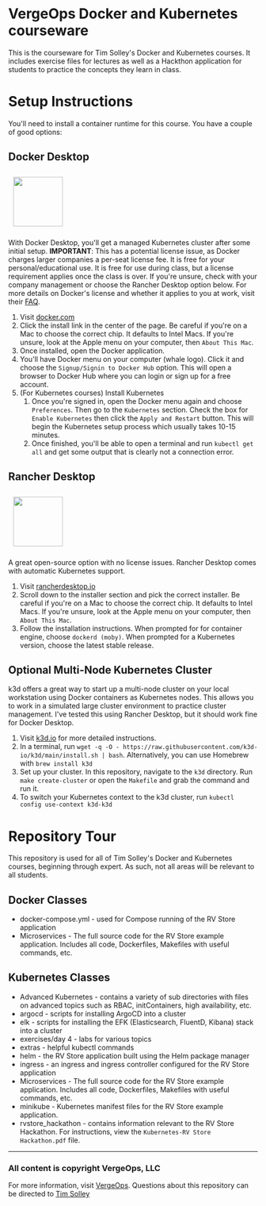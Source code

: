 # VergeOps Docker and Kubernetes courseware

This is the courseware for Tim Solley's Docker and Kubernetes courses. It includes exercise files for lectures as well as a Hackthon application for students to practice the concepts they learn in class.

# Setup Instructions
You'll need to install a container runtime for this course. You have a couple of good options:
## Docker Desktop
<img src="https://www.docker.com/wp-content/uploads/2022/03/horizontal-logo-monochromatic-white.png" style="padding:10px;" width="100"/>

With Docker Desktop, you'll get a managed Kubernetes cluster after some initial setup.
**IMPORTANT**: This has a potential license issue, as Docker charges larger companies a per-seat license fee. It is free for your personal/educational use. It is free for use during class, but a license requirement applies once the class is over. If you're unsure, check with your company management or choose the Rancher Desktop option below. For more details on Docker's license and whether it applies to you at work, visit their [FAQ](https://www.docker.com/pricing/faq/#subscriptionandlicensing).
1. Visit [docker.com](https://www.docker.com)
1. Click the install link in the center of the page. Be careful if you're on a Mac to choose the correct chip. It defaults to Intel Macs. If you're unsure, look at the Apple menu on your computer, then `About This Mac`.
1. Once installed, open the Docker application.
1. You'll have Docker menu on your computer (whale logo). Click it and choose the `Signup/Signin to Docker Hub` option. This will open a browser to Docker Hub where you can login or sign up for a free account.
1. (For Kubernetes courses) Install Kubernetes
    1. Once you're signed in, open the Docker menu again and choose `Preferences`. Then go to the `Kubernetes` section. Check the box for `Enable Kubernetes` then click the `Apply and Restart` button. This will begin the Kubernetes setup process which usually takes 10-15 minutes.
    1. Once finished, you'll be able to open a terminal and run `kubectl get all` and get some output that is clearly not a connection error.

## Rancher Desktop
<img src="https://www.rancher.com/assets/img/brand-guidelines/assets/logos/png/color/rancher-logo-stacked-color.png" style="padding:10px;" width="100">

A great open-source option with no license issues. Rancher Desktop comes with automatic Kubernetes support.
1. Visit [rancherdesktop.io](https://www.rancherdesktop.io)
1. Scroll down to the installer section and pick the correct installer. Be careful if you're on a Mac to choose the correct chip. It defaults to Intel Macs. If you're unsure, look at the Apple menu on your computer, then `About This Mac`.
1. Follow the installation instructions. When prompted for for container engine, choose `dockerd (moby)`. When prompted for a Kubernetes version, choose the latest stable release.

## Optional Multi-Node Kubernetes Cluster
k3d offers a great way to start up a multi-node cluster on your local workstation using Docker containers as Kubernetes nodes. This allows you to work in a simulated large cluster environment to practice cluster management. I've tested this using Rancher Desktop, but it should work fine for Docker Desktop.
1. Visit [k3d.io](https://www.k3d.io) for more detailed instructions.
1. In a terminal, run `wget -q -O - https://raw.githubusercontent.com/k3d-io/k3d/main/install.sh | bash`. Alternatively, you can use Homebrew with `brew install k3d`
1. Set up your cluster. In this repository, navigate to the `k3d` directory. Run `make create-cluster` or open the `Makefile` and grab the command and run it.
1. To switch your Kubernetes context to the k3d cluster, run `kubectl config use-context k3d-k3d`


# Repository Tour
This repository is used for all of Tim Solley's Docker and Kubernetes courses, beginning through expert. As such, not all areas will be relevant to all students.

## Docker Classes
* docker-compose.yml - used for Compose running of the RV Store application
* Microservices - The full source code for the RV Store example application. Includes all code, Dockerfiles, Makefiles with useful commands, etc.

## Kubernetes Classes
* Advanced Kubernetes - contains a variety of sub directories with files on advanced topics such as RBAC, initContainers, high availability, etc.
* argocd - scripts for installing ArgoCD into a cluster
* elk - scripts for installing the EFK (Elasticsearch, FluentD, Kibana) stack into a cluster
* exercises/day 4 - labs for various topics
* extras - helpful kubectl commands
* helm - the RV Store application built using the Helm package manager
* ingress - an ingress and ingress controller configured for the RV Store application
* Microservices - The full source code for the RV Store example application. Includes all code, Dockerfiles, Makefiles with useful commands, etc.
* minikube - Kubernetes manifest files for the RV Store example application.
* rvstore_hackathon - contains information relevant to the RV Store Hackathon. For instructions, view the `Kubernetes-RV Store Hackathon.pdf` file.

---

### All content is copyright VergeOps, LLC
For more information, visit [VergeOps](https://www.vergeops.com). Questions about this repository can be directed to [Tim Solley](mailto:tsolley@vergeops.com)
